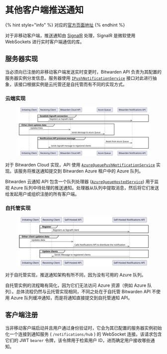 # 其他客户端推送通知

{% hint style="info" %}
对应的[官方页面地址](https://contributing.bitwarden.com/architecture/deep-dives/push-notifications/non-mobile)
{% endhint %}

对于非移动客户端，推送通知由 [SignalR](https://learn.microsoft.com/en-us/aspnet/core/signalr/introduction) 处理，SignalR 是微软使用 WebSockets 进行实时客户端通信的库。

## 服务器实现 <a href="#server-implementations" id="server-implementations"></a>

当必须向已注册的非移动客户端发送实时变更时，Bitwarden API 负责为其配置的服务器实例分发信息。服务器使用 [`IPushNotificationService`](https://github.com/bitwarden/server/blob/master/src/Core/Services/IPushNotificationService.cs) 接口对此进行抽象，该接口根据实例是云托管还是自托管而有不同的实现方式。

### 云端实现 <a href="#cloud-implementation" id="cloud-implementation"></a>

<div align="left">

<figure><img src="../../../.gitbook/assets/Cloud-implementation-others.svg" alt=""><figcaption></figcaption></figure>

</div>

对于 Bitwarden Cloud 实现，API 使用 [`AzureQueuePushNotificationService`](https://github.com/bitwarden/server/blob/master/src/Core/Services/Implementations/AzureQueuePushNotificationService.cs) 实现。该服务将推送通知提交到 Bitwarden Azure 租户中的 Azure 队列。

Bitwarden 云通知 API 包含一个队列处理器 ([`AzureQueueHostedService`](https://github.com/bitwarden/server/blob/master/src/Notifications/AzureQueueHostedService.cs)) 用于监视 Azure 队列中待处理的推送通知。处理器从队列中提取消息，然后将它们发送给发起用户或组织注册的所有客户端。

### 自托管实现 <a href="#self-hosted-implementation" id="self-hosted-implementation"></a>

<div align="left">

<figure><img src="../../../.gitbook/assets/Self-hosted-implementation-others.svg" alt=""><figcaption></figcaption></figure>

</div>

对于自托管实现，推送通知架构有所不同，因为没有可用的 Azure 队列。

自托管实例的流程略有简化，因为它们无法访问 Azure 资源（例如 Azure 队列）。总体流程仍然与云托管实现相同，不同之处在于自托管 Bitwarden API 不使用 Azure 队列缓冲通知，而是将通知直接提交到自托管通知 API。

## 客户端注册 <a href="#client-registration" id="client-registration"></a>

当非移动客户端启动并且用户通过身份验证时，它会为其已配置的服务器实例初始化一个连接到通知服务 ( `/notifications/hub` ) 的 WebSocket 连接。该请求包含它们的 JWT `bearer` 令牌，该令牌用于检索用户 ID，进而确定用户接收哪些通知。
